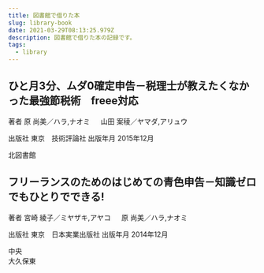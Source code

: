 ```yaml
---
title: 図書館で借りた本
slug: library-book
date: 2021-03-29T08:13:25.979Z
description: 図書館で借りた本の記録です。
tags:
  - library
---
```

## ひと月3分、ムダ0確定申告－税理士が教えたくなかった最強節税術　freee対応
著者 原 尚美／ハラ,ナオミ 　 山田 案稜／ヤマダ,アリュウ

出版社 東京　技術評論社 出版年月 2015年12月

北図書館

## フリーランスのためのはじめての青色申告－知識ゼロでもひとりでできる!
著者 宮崎 綾子／ミヤザキ,アヤコ 　 原 尚美／ハラ,ナオミ

出版社 東京　日本実業出版社 出版年月 2014年12月

中央  
大久保東
